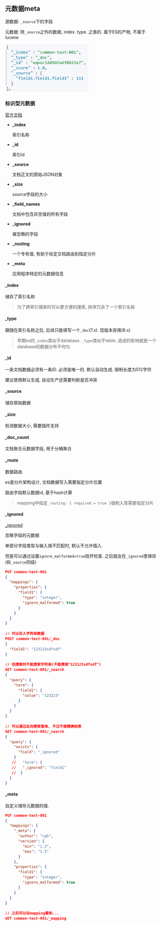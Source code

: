 

## 元数据meta

源数据: `_source`下的字段

元数据: 除`_source`之外的数据, index. type. 之类的. 属于ES的产物, 不属于lucene

![image-20220429091336147](%E6%80%BB.assets/image-20220429091336147.png)



### 标识型元数据

[官方文档](https://www.elastic.co/guide/en/elasticsearch/reference/current/mapping-fields.html)

* **_index**

  索引名称

* **_id**

  索引id

* **_source**

  文档正文的原始JSON对象

* **_size**

  source字段的大小

* **_field_names**

  文档中包含非空值的所有字段

* **_ignored**

  被忽略的字段

* **_routing**

  一个专有值, 有助于给定文档路由到指定分片

* **_meta**

  应用程序特定的元数据信息



#### _index

储存了索引名称

> 为了跨索引搜索时可以更方便的搜索, 排序冗余了一个索引名称



#### _type

跟随在索引名称之后, 后续只能填写一个`_doc`(7.x). 现版本弃用(8.x)

> 早期es的`_index`类似于database. `_type`类似于table. 造成的影响就是一个database的数据分布不均匀



#### _id

一条文档数据必须有一条ID. 必须是唯一的. 默认自动生成. 限制长度为512字符

建议使用默认生成, 自动生产还需要判断是否冲突



#### _source

储存原始数据



#### _size

检测数据大小, 需要插件支持



#### _doc_count

文档聚合元数据字段, 用于分桶聚合



#### _route

数据路由

es是分片架构设计, 文档数据写入需要指定分片位置

路由字段默认数据id, 基于hash计算

> mapping中指定`_routing: { required = true }`强制入库需要指定分片



#### _ignored

[_ignored](https://www.elastic.co/guide/en/elasticsearch/reference/current/mapping-ignored-field.html)

忽略字段的元数据

单部分字段类型与输入值不匹配时, 默认不允许插入. 

但是可以通过设置`ignore_malformed=true`绕开检查. 之后就会在`_ignored`里保存(和`_source`同级)

```json
PUT common-test-001
{
  "mappings": {
    "properties": {
      "field1": {
        "type": "integer",
        "ignore_malformed": true
      }
    }
  }
}

// 可以存入字符串数据
POST common-test-001/_doc
{
  "field1": "123123sdfsdf"
}

// 但搜索时不能搜索字符串(不能搜索"123123sdfsdf")
GET common-test-001/_search
{
  "query": {
    "term": {
      "field1": {
        "value": "123123"
      }
    }
  }
}

// 可以通过反向搜索查询, 不过不能精确检索
GET common-test-001/_search
{
  "query": {
    "exists": {
      "field": "_ignored"
    }
   //   "term": {
   //   "_ignored": "field1"
   //  }
  }
}
```



#### _meta

自定义储存元数据的值.

```json
PUT common-test-001
{
  "mappings": {
    "_meta": {
      "author": "cgb",
      "version": {
        "min": "1.3",
        "max": "1.5"
      }
    },
    "properties": {
      "field1": {
        "type": "integer",
        "ignore_malformed": true
      }
    }
  }
}

// 之后可以在mapping看到...
GET common-test-001/_mapping
```





